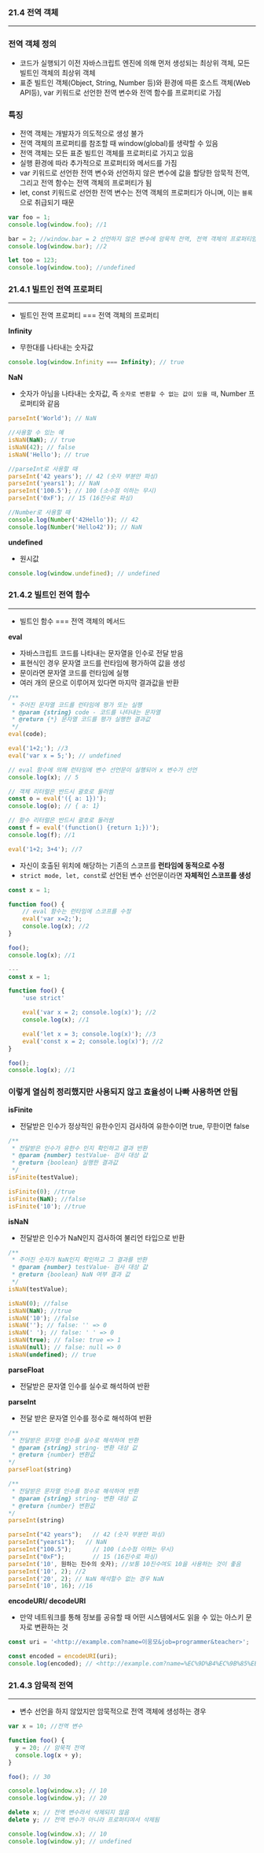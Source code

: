 ### 21.4 전역 객체

---

### 전역 객체 정의

- 코드가 실행되기 이전 자바스크립트 엔진에 의해 먼저 생성되는 최상위 객체, 모든 빌트인 객체의 최상위 객체
- 표준 빌트인 객체(Object, String, Number 등)와 환경에 따른 호스트 객체(Web API등), var 키워드로 선언한 전역 변수와 전역 함수를 프로퍼티로 가짐

### 특징

- 전역 객체는 개발자가 의도적으로 생성 불가
- 전역 객체의 프로퍼티를 참조할 때 window(global)를 생략할 수 있음
- 전역 객체는 모든 표준 빌트인 객체를 프로퍼티로 가지고 있음
- 실행 환경에 따라 추가적으로 프로퍼티와 메서드를 가짐
- var 키워드로 선언한 전역 변수와 선언하지 않은 변수에 값을 할당한 암묵적 전역, 그리고 전역 함수는 전역 객체의 프로퍼티가 됨
- let, const 키워드로 선언한 전역 변수는 전역 객체의 프로퍼티가 아니며, 이는 `블록`으로 취급되기 때문

```jsx
var foo = 1;
console.log(window.foo); //1

bar = 2; //window.bar = 2 선언하지 않은 변수에 암묵적 전역, 전역 객체의 프로퍼티임
console.log(window.bar); //2

let too = 123;
console.log(window.too); //undefined
```

### 21.4.1 빌트인 전역 프로퍼티

---

- 빌트인 전역 프로퍼티 === 전역 객체의 프로퍼티

**Infinity**

- 무한대를 나타내는 숫자값

```jsx
console.log(window.Infinity === Infinity); // true
```

**NaN**

- 숫자가 아님을 나타내는 숫자값, 즉 `숫자로 변환할 수 없는 값이 있을 때`, Number 프로퍼티와 같음

```jsx
parseInt('World'); // NaN

//사용할 수 있는 예
isNaN(NaN); // true
isNaN(42); // false
isNaN('Hello'); // true

//parseInt로 사용할 때
parseInt('42 years'); // 42 (숫자 부분만 파싱)
parseInt('years1'); // NaN
parseInt('100.5'); // 100 (소수점 이하는 무시)
parseInt('0xF'); // 15 (16진수로 파싱)

//Number로 사용할 때
console.log(Number('42Hello')); // 42
console.log(Number('Hello42')); // NaN
```

**undefined**

- 원시값

```jsx
console.log(window.undefined); // undefined
```

### 21.4.2 빌트인 전역 함수

---

- 빌트인 함수 === 전역 객체의 메서드

**eval**

- 자바스크립트 코드를 나타내는 문자열을 인수로 전달 받음
- 표현식인 경우 문자열 코드를 런타임에 평가하여 값을 생성
- 문이라면 문자열 코드를 런타임에 실행
- 여러 개의 문으로 이루어져 있다면 마지막 결과값을 반환

```jsx
/**
 * 주어진 문자열 코드를 런타임에 평가 또는 실행
 * @param {string} code - 코드를 나타내는 문자열
 * @return {*} 문자열 코드를 평가 실행한 결과값
 */
eval(code);

eval('1+2;'); //3
eval('var x = 5;'); // undefined

// eval 함수에 의해 런타임에 변수 선언문이 실행되어 x 변수가 선언
console.log(x); // 5

// 객체 리터럴은 반드시 괄호로 둘러쌈
const o = eval('({ a: 1})');
console.log(o); // { a: 1}

// 함수 리터럴은 반드시 괄호로 둘러쌈
const f = eval('(function() {return 1;})');
console.log(f); //1

eval('1+2; 3+4'); //7
```

- 자신이 호출된 위치에 해당하는 기존의 스코프를 **런타임에 동적으로 수정**
- `strict mode, let, const`로 선언된 변수 선언문이라면 **자체적인 스코프를 생성**

```jsx
const x = 1;

function foo() {
	// eval 함수는 런타임에 스코프를 수정
	eval('var x=2;');
	console.log(x); //2
}

foo();
console.log(x); //1

---
const x = 1;

function foo() {
	'use strict'

	eval('var x = 2; console.log(x)'); //2
	console.log(x); //1

	eval('let x = 3; console.log(x)'); //3
	eval('const x = 2; console.log(x)'); //2
}

foo();
console.log(x); //1
```

### 이렇게 열심히 정리했지만 사용되지 않고 효율성이 나빠 **사용하면 안됨**

**isFinite**

- 전달받은 인수가 정상적인 유한수인지 검사하여 유한수이면 true, 무한이면 false

```jsx
/**
 * 전달받은 인수가 유한수 인지 확인하고 결과 반환
 * @param {number} testValue- 검사 대상 값
 * @return {boolean} 실행한 결과값
 */
isFinite(testValue);

isFinite(0); //true
isFinite(NaN); //false
isFinite('10'); //true
```

**isNaN**

- 전달받은 인수가 NaN인지 검사하여 불리언 타입으로 반환

```jsx
/**
 * 주어진 숫자가 NaN인지 확인하고 그 결과를 반환
 * @param {number} testValue- 검사 대상 값
 * @return {boolean} NaN 여부 결과 값
 */
isNaN(testValue);

isNaN(0); //false
isNaN(NaN); //true
isNaN('10'); //false
isNaN(''); // false: '' => 0
isNaN(' '); // false: ' ' => 0
isNaN(true); // false: true => 1
isNaN(null); // false: null => 0
isNaN(undefined); // true
```

**parseFloat**

- 전달받은 문자열 인수를 실수로 해석하여 반환

**parseInt**

- 전달 받은 문자열 인수를 정수로 해석하여 반환

```jsx
/**
 * 전달받은 문자열 인수를 실수로 해석하여 반환
 * @param {string} string- 변환 대상 값
 * @return {number} 변환값
*/
parseFloat(string)

/**
 * 전달받은 문자열 인수를 정수로 해석하여 반환
 * @param {string} string- 변환 대상 값
 * @return {number} 변환값
*/
parseInt(string)

parseInt("42 years");   // 42 (숫자 부분만 파싱)
parseInt("years1");   // NaN
parseInt("100.5");      // 100 (소수점 이하는 무시)
parseInt("0xF");        // 15 (16진수로 파싱)
parseInt('10', 원하는 진수의 숫자); //보통 10진수여도 10을 사용하는 것이 좋음
parseInt('10', 2); //2
parseInt('20', 2); // NaN 해석할수 없는 경우 NaN
parseInt('10', 16); //16
```

**encodeURI/ decodeURI**

- 만약 네트워크를 통해 정보를 공유할 때 어떤 시스템에서도 읽을 수 있는 아스키 문자로 변환하는 것

```jsx
const uri = '<http://example.com?name=이웅모&job=programmer&teacher>';

const encoded = encodeURI(uri);
console.log(encoded); // <http://example.com?name=%EC%9D%B4%EC%9B%85%EB%AA%A8&job=programmer&teacher>
```

### 21.4.3 암묵적 전역

---

- 변수 선언을 하지 않았지만 암묵적으로 전역 객체에 생성하는 경우

```jsx
var x = 10; //전역 변수

function foo() {
  y = 20; // 암묵적 전역
  console.log(x + y);
}

foo(); // 30

console.log(window.x); // 10
console.log(window.y); // 20

delete x; // 전역 변수라서 삭제되지 않음
delete y; // 전역 변수가 아니라 프로퍼티여서 삭제됨

console.log(window.x); // 10
console.log(window.y); // undefined
```
